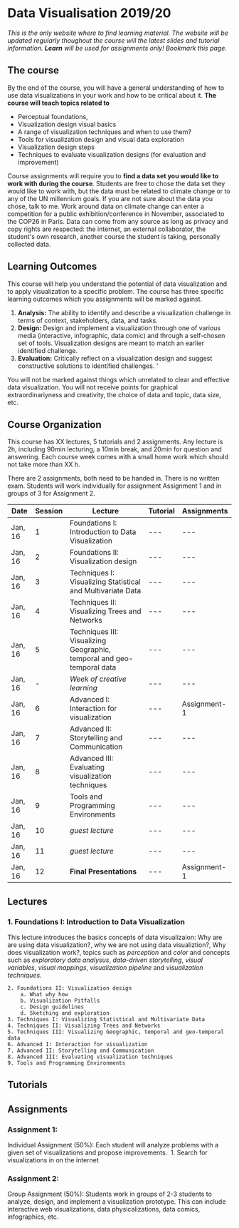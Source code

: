 # Data Visualisation 2019/20

<i color="#700">This is the only website where to find learning material. The website will be updated regularly thoughout the course will the latest slides and tutorial information. __Learn__ will be used for assignments only! Bookmark this page.</i>

## The course
By the end of the course, you will have a general understanding of how to use data visualizations in your work and how to be critical about it. __The course will teach topics related to__ 
* Perceptual foundations, 
* Visualization design visual basics
* A range of visualization techniques and when to use them? 
* Tools for visualization design and visual data exploration
* Visualization design steps
* Techniques to evaluate visualization designs (for evaluation and improvement)

Course assignments will require you to __find a data set you would like to work with during the course__. Students are free to chose the data set they would like to work with, but the data must be related to climate change or to any of the UN millennium goals. If you are not sure about the data you chose, talk to me. Work around data on climate change can enter a competition for a public exhibition/conference in November, associated to the COP26 in Paris. Data can come from any source as long as privacy and copy rights are respected: the internet, an external collaborator, the student's own research, another course the student is taking, personally collected data. 

## Learning Outcomes

This course will help you understand the potential of data visualization and to apply visualization to a specific problem. The course has three specific learning outcomes which you assignments will be marked against.  

1. __Analysis:__ The ability to identify and describe a visualization challenge in terms of context, stakeholders, data, and tasks.
2. __Design:__ Design and implement a visualization through one of various media (interactive, infographic, data comic) and through a self-chosen set of tools. Visualization designs are meant to match an earlier identified challenge.
3. __Evaluation:__ Critically reflect on a visualization design and suggest constructive solutions to identified challenges. '

You will not be marked against things which unrelated to clear and effective data visualization. You will not receive points for graphical extraordinariyness and creativity, the choice of data and topic, data size, etc.

## Course Organization

This course has XX lectures, 5 tutorials and 2 assignments. Any lecture is 2h, including 90min lecturing, a 10min break, and 20min for question and answering. Each course week comes with a small home work which should not take more than XX h.

There are 2 assignments, both need to be handed in. There is no written exam. Students will work individually for assignment Assignment 1 and in groups of 3 for Assignment 2.


| Date | Session | Lecture | Tutorial | Assignments |
| --- | --- | --- | --- | --- |
| Jan, 16 | 1 | Foundations I: Introduction to Data Visualization | --- | --- |
| Jan, 16 | 2 | Foundations II: Visualization design | --- | --- |
| Jan, 16 | 3 | Techniques I: Visualizing Statistical and Multivariate Data | --- | --- |
| Jan, 16 | 4 | Techniques II: Visualizing Trees and Networks | --- | --- |
| Jan, 16 | 5 | Techniques III: Visualizing Geographic, temporal and geo-temporal data | --- | --- |
| Jan, 16 | - | _Week of creative learning_ | --- | --- |
| Jan, 16 | 6 | Advanced I: Interaction for visualization | --- | Assignment-1 |
| Jan, 16 | 7 | Advanced II: Storytelling and Communication | --- | --- |
| Jan, 16 | 8 | Advanced III: Evaluating visualization techniques | --- | --- |
| Jan, 16 | 9 | Tools and Programming Environments | --- | --- |
| Jan, 16 | 10 | _guest lecture_ | --- | --- |
| Jan, 16 | 11 | _guest lecture_ | --- | --- |
| Jan, 16 | 12 | __Final Presentations__ | --- | Assignment-1 |


## Lectures

### 1. Foundations I: Introduction to Data Visualization
This lecture introduces the basics concepts of data visualizaion: Why are are using data visualization?, why we are not using data visualiztion?, Why does visualization work?, topics such as _perception_ and _color_ and concepts such as _exploratory data analysus_, _data-driven storytelling_, _visual variables_, _visual mappings_, _visualization pipeline_ and _visualization techniques_.

	2. Foundations II: Visualization design
		a. What why how
		b. Visualization Pitfalls
		c. Design guidelines
		d. Sketching and exploration
	3. Techniques I: Visualizing Statistical and Multivariate Data
	4. Techniques II: Visualizing Trees and Networks
	5. Techniques III: Visualizing Geographic, temporal and geo-temporal data
	6. Advanced I: Interaction for visualization
	7. Advanced II: Storytelling and Communication
	8. Advanced III: Evaluating visualization techniques
	9. Tools and Programming Environments


## Tutorials

## Assignments

### Assignment 1: 
Individual Assignment (50%): Each student will analyze problems with a given set of visualizations and propose improvements. 
	1. Search for visualizations in on the internet

### Assignment 2: 
Group Assignment (50%): Students work in groups of 2-3 students to analyze, design, and implement a visualization prototype. This can include interactive web visualizations, data physicalizations, data comics, infographics, etc. 
	
	

